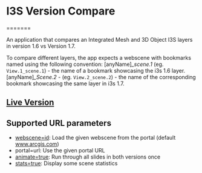 # I3S Version Compare
=======

An application that compares an Integrated Mesh and 3D Object I3S layers in version 1.6 vs Version 1.7.

To compare different layers, the app expects a webscene with bookmarks named using the following convention:
[anyName]*_scene.1*  (eg. `View.1_scene.1`) - the name of a bookmark showcasing the i3s 1.6 layer.
[anyName]*_Scene.2* - (eg. `View.2_scene.2`) - the name of the corresponding bookmark showcasing the same layer in i3s 1.7.

## [Live Version](https://tamrat-b.github.io/i3sVerCompare)

## Supported URL parameters

* [webscene=id](https://3dcities.maps.arcgis.com/home/item.html?id=144a63d9f009408fafac550719c14cba): Load the given webscene from the portal (default www.arcgis.com)
* portal=url: Use the given portal URL
* [animate=true](https://tamrat-b.github.io/i3sVerCompare?animate=true): Run through all slides in both versions once
* [stats=true](https://tamrat-b.github.io/i3sVerCompare/?stats=true): Display some scene statistics
